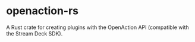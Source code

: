 # openaction-rs

A Rust crate for creating plugins with the OpenAction API (compatible with the Stream Deck SDK).
